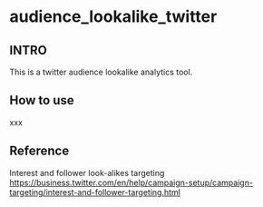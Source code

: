 # audience_lookalike_twitter

## INTRO
This is a twitter audience lookalike analytics tool.

## How to use
xxx

## Reference
Interest and follower look-alikes targeting
https://business.twitter.com/en/help/campaign-setup/campaign-targeting/interest-and-follower-targeting.html
